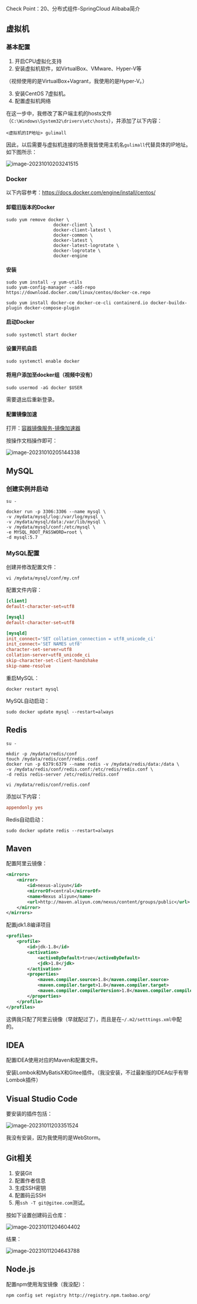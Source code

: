 Check Point：20、分布式组件-SpringCloud Alibaba简介

## 虚拟机

### 基本配置

1. 开启CPU虚拟化支持
2. 安装虚拟机软件，如VirtualBox、VMware、Hyper-V等

（视频使用的是VirtualBox+Vagrant，我使用的是Hyper-V。）

3. 安装CentOS 7虚拟机。
4. 配置虚拟机网络

在这一步中，我修改了客户端主机的hosts文件（`C:\Windows\System32\drivers\etc\hosts`），并添加了以下内容：

```
<虚拟机的IP地址> gulimall
```

因此，以后需要与虚拟机连接的场景我皆使用主机名`gulimall`代替具体的IP地址。如下图所示：

![image-20231010203241515](./assets/image-20231010203241515.png)

### Docker

以下内容参考：https://docs.docker.com/engine/install/centos/

#### 卸载旧版本的Docker

```shell
sudo yum remove docker \
                  docker-client \
                  docker-client-latest \
                  docker-common \
                  docker-latest \
                  docker-latest-logrotate \
                  docker-logrotate \
                  docker-engine
```

#### 安装

```shell
sudo yum install -y yum-utils
sudo yum-config-manager --add-repo https://download.docker.com/linux/centos/docker-ce.repo
```

```shell
sudo yum install docker-ce docker-ce-cli containerd.io docker-buildx-plugin docker-compose-plugin
```

#### 启动Docker

```shell
sudo systemctl start docker
```

#### 设置开机自启

```shell
sudo systemctl enable docker
```

#### 将用户添加至docker组（视频中没有）

```shell
sudo usermod -aG docker $USER
```

需要退出后重新登录。

#### 配置镜像加速

打开：[容器镜像服务-镜像加速器](https://cr.console.aliyun.com/cn-hangzhou/instances/mirrors)

按操作文档操作即可：

![image-20231010205144338](./assets/image-20231010205144338.png)

## MySQL

### 创建实例并启动

```shell
su -
```

```shell
docker run -p 3306:3306 --name mysql \
-v /mydata/mysql/log:/var/log/mysql \
-v /mydata/mysql/data:/var/lib/mysql \
-v /mydata/mysql/conf:/etc/mysql \
-e MYSQL_ROOT_PASSWORD=root \
-d mysql:5.7
```

### MySQL配置

创建并修改配置文件：

```shell
vi /mydata/mysql/conf/my.cnf
```

配置文件内容：

```cnf
[client]
default-character-set=utf8

[mysql]
default-character-set=utf8

[mysqld]
init_connect='SET collation_connection = utf8_unicode_ci'
init_connect='SET NAMES utf8'
character-set-server=utf8
collation-server=utf8_unicode_ci
skip-character-set-client-handshake
skip-name-resolve
```

重启MySQL：

```shell
docker restart mysql
```

MySQL自动启动：

```shell
sudo docker update mysql --restart=always
```

## Redis

```shell
su -
```

```shell
mkdir -p /mydata/redis/conf
touch /mydata/redis/conf/redis.conf
docker run -p 6379:6379 --name redis -v /mydata/redis/data:/data \
-v /mydata/redis/conf/redis.conf:/etc/redis/redis.conf \
-d redis redis-server /etc/redis/redis.conf
```

```shell
vi /mydata/redis/conf/redis.conf
```

添加以下内容：

```conf
appendonly yes
```

Redis自动启动：

```shell
sudo docker update redis --restart=always
```

## Maven

配置阿里云镜像：

```xml
<mirrors>
    <mirror>
        <id>nexus-aliyun</id>
        <mirrorOf>central</mirrorOf>
        <name>Nexus aliyun</name>
        <url>http://maven.aliyun.com/nexus/content/groups/public</url>
    </mirror>
</mirrors>
```

配置jdk1.8编译项目

```xml
<profiles>
    <profile>
        <id>jdk-1.8</id>
        <activation>
            <activeByDefault>true</activeByDefault>
            <jdk>1.8</jdk>
        </activation>
        <properties>
            <maven.compiler.source>1.8</maven.compiler.source>
            <maven.compiler.target>1.8</maven.compiler.target>
            <maven.compiler.compilerVersion>1.8</maven.compiler.compilerVersion>
        </properties>
    </profile>
</profiles>
```

这俩我只配了阿里云镜像（早就配过了），而且是在`~/.m2/setttings.xml`中配的。

## IDEA

配置IDEA使用对应的Maven和配置文件。

安装Lombok和MyBatisX和Gitee插件。（我没安装，不过最新版的IDEA似乎有带Lombok插件）

## Visual Studio Code

要安装的插件包括：

![image-20231011203351524](./assets/image-20231011203351524.png)

我没有安装，因为我使用的是WebStorm。

## Git相关

1. 安装Git
2. 配置作者信息
3. 生成SSH密钥
4. 配置码云SSH
5. 用`ssh -T git@gitee.com`测试。

按如下设置创建码云仓库：

![image-20231011204604402](./assets/image-20231011204604402.png)

结果：

![image-20231011204643788](./assets/image-20231011204643788.png)

## Node.js

配置npm使用淘宝镜像（我没配）：

```shell
npm config set registry http://registry.npm.taobao.org/
```

